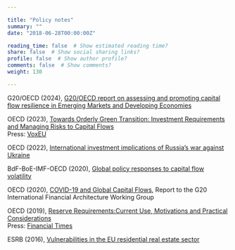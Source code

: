 ```yaml
---

title: "Policy notes"
summary: ""
date: "2018-06-28T00:00:00Z"

reading_time: false  # Show estimated reading time?
share: false  # Show social sharing links?
profile: false  # Show author profile?
comments: false  # Show comments?
weight: 130

---
```


G20/OECD (2024), [G20/OECD report on assessing and promoting capital flow resilience in Emerging Markets and Developing Economies](https://www.oecd-ilibrary.org/finance-and-investment/g20-oecd-report-on-assessing-and-promoting-capital-flow-resilience-in-emerging-markets-and-developing-economies_b261bbe7-en)  

OECD (2023), [Towards Orderly Green Transition: Investment Requirements and Managing Risks to Capital Flows](https://www.oecd.org/investment/investment-policy/towards-orderly-green-transition.pdf)  
Press: [VoxEU](https://cepr.org/voxeu/columns/lack-portfolio-investment-finance-green-companies-emerging-markets)  

OECD (2022), [International investment implications of Russia’s war against Ukraine](https://www.oecd-ilibrary.org/deliver/a24af3d7-en.pdf?itemId=%2Fcontent%2Fpublication%2Fa24af3d7-en&mimeType=pdf)  

BdF-BoE-IMF-OECD (2020), [Global policy responses to capital flow volatility](https://blogs.imf.org/2020/12/23/global-policy-responses-to-capital-flow-volatility/)

OECD (2020), [COVID-19 and Global Capital Flows](http://www.oecd.org/investment/COVID19-and-global-capital-flows-OECD-Report-G20.pdf), Report to the G20 International Financial Architecture Working Group

OECD (2019), [Reserve Requirements:Current Use, Motivations and Practical Considerations](https://www.oecd.org/investment/investment-policy/Reserve-Requirements-Current-Use-Motivations-and-Practical-Considerations-technical-note.pdf)  
Press: [Financial Times](https://www.ft.com/content/3f27045f-b3a5-4b47-9b89-f605bc1f0161)  

ESRB (2016), [Vulnerabilities in the EU residential real estate sector](https://www.esrb.europa.eu/pub/pdf/reports/161128_vulnerabilities_eu_residential_real_estate_sector.en.pdf)
